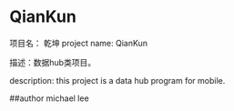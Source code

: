 # QianKun
项目名： 乾坤
project name: QianKun

描述：数据hub类项目。

description: this project is a data hub program for mobile.

##author
michael lee
